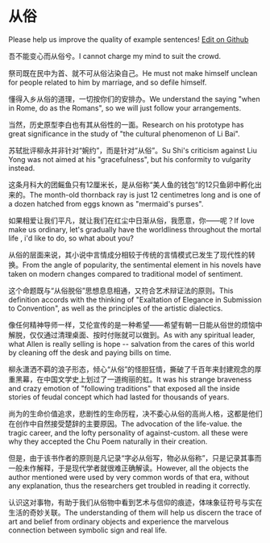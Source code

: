 # 从俗

Please help us improve the quality of example sentences! [Edit on Github](https://github.com/jiyushe/jiyu-example-sentence-source/blob/main/chinese/congsu.md)

<p><span class="chinese">吾不能变心而从俗兮。</span><span class="english">I cannot charge my mind to suit the crowd.</span></p>

<p><span class="chinese">祭司既在民中为首、就不可从俗沾染自己。</span><span class="english">He must not make himself unclean for people related to him by marriage, and so defile himself.</span></p>

<p><span class="chinese">懂得入乡从俗的道理，一切按你们的安排办。</span><span class="english">We understand the saying "when in Rome, do as the Romans", so we will just follow your arrangements.</span></p>

<p><span class="chinese">当然，历史原型李白也有其从俗性的一面。</span><span class="english">Research on his prototype has great significance in the study of "the cultural phenomenon of Li Bai".</span></p>

<p><span class="chinese">苏轼批评柳永并非针对“婉约”，而是针对“从俗”。</span><span class="english">Su Shi's criticism against Liu Yong was not aimed at his "gracefulness", but his conformity to vulgarity instead.</span></p>

<p><span class="chinese">这条月科大的团鳐鱼只有12厘米长，是从俗称“美人鱼的钱包”的12只鱼卵中孵化出来的。</span><span class="english">The month-old thornback ray is just 12 centimetres long and is one of a dozen hatched from eggs known as "mermaid's purses".</span></p>

<p><span class="chinese">如果相爱让我们平凡，就让我们在红尘中日渐从俗，我愿意，你——呢？</span><span class="english">If love make us ordinary, let's gradually have the worldliness throughout the mortal life , i'd like to do, so what about you?</span></p>

<p><span class="chinese">从俗的层面来说，其小说中言情成分相较于传统的言情模式已发生了现代性的转换。</span><span class="english">From the angle of popularity, the sentimental element in his novels have taken on modern changes compared to traditional model of sentiment.</span></p>

<p><span class="chinese">这个命题既与“从俗脱俗”思想息息相通，又符合艺术辩证法的原则。</span><span class="english">This definition accords with the thinking of "Exaltation of Elegance in Submission to Convention", as well as the principles of the artistic dialectics.</span></p>

<p><span class="chinese">像任何精神导师一样，艾伦宣传的是一种希望——希望有朝一日能从俗世的烦恼中解脱，仅仅通过清理桌面、按时付账就可以做到。</span><span class="english">As with any spiritual leader, what Allen is really selling is hope -- salvation from the cares of this world by cleaning off the desk and paying bills on time.</span></p>

<p><span class="chinese">柳永潇洒不羁的浪子形态，倾心“从俗”的怪胆狂情，撕破了千百年来封建观念的厚重黑幕，在中国文学史上划过了一道绚丽的虹。</span><span class="english">It was his strange braveness and crazy emotion of "following traditions" that exposed all the inside stories of feudal concept which had lasted for thousands of years.</span></p>

<p><span class="chinese">尚为的生命价值追求，悲剧性的生命历程，决不委心从俗的高尚人格，这都是他们在创作中自然接受楚辞的主要原因。</span><span class="english">The advocation of the life-value. the tragic career, and the lofty personality of against-custom. all these were why they accepted the Chu Poem naturally in their creation.</span></p>

<p><span class="chinese">但是，由于该书作者的原则是凡记录“字必从俗写，物必从俗称”，只是记录其事而一般未作解释，于是现代学者就很难正确解读。</span><span class="english">However, all the objects the author mentioned were used by very common words of that era, without any explanation, thus the researchers get troubled in reading it correctly.</span></p>

<p><span class="chinese">认识这对事物，有助于我们从俗物中看到艺术与信仰的痕迹，体味象征符号与实在生活的奇妙关联。</span><span class="english">The understanding of them will help us discern the trace of art and belief from ordinary objects and experience the marvelous connection between symbolic sign and real life.</span></p>


